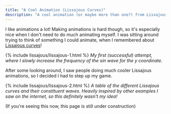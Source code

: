```yaml
---
title: "A Cool Animation (Lissajous Curves)"
description: "A cool animation (or maybe more than one?) from Lissajous curves!"
---
```


I like animations a lot! Making animations is hard though, so it's especially nice when I don't need to do much animating myself. I was sitting around trying to think of something I could animate, when I remembered about [Lissajous curves](https://en.wikipedia.org/wiki/Lissajous_curve)!

{% include lissajous/lissajous-1.html %}
*My first (successful) attempt, where I slowly increase the frequency of the sin wave for the y coordinate.*

After some looking around, I saw people doing much cooler Lissajous animations, so I decided I had to step up my game.

{% include lissajous/lissajous-2.html %}
*A table of the different Lissajous curves and their constituent waves. Heavily inspired by other examples I saw on the internet, so this definitely wasn't my idea!*

(If you're seeing this now, this page is still under construction)
